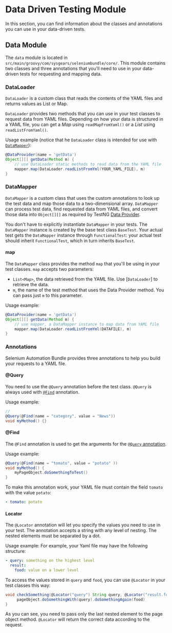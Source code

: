 # Data Driven Testing Module

In this section, you can find information about the classes and annotations you can use in your data-driven tests.

## Data Module

The `data` module is located in `src/main/groovy/com/sysgears/seleniumbundle/core/`. This module contains two classes 
and three annotations that you'll need to use in your data-driven tests for requesting and mapping data.

### DataLoader

`DataLoader` is a custom class that reads the contents of the YAML files and returns values as List or Map.

`DataLoader` provides two methods that you can use in your test classes to request data from YAML files. Depending on
how your data is structured in a YAML file, you can get a _Map_ using `readMapFromYaml()` or a _List_ using
`readListFromYaml()`.

Usage example (notice that he `DataLoader` class is intended for use with [`DataMapper`](#datamapper)):

```groovy
@DataProvider(name = 'getData')
Object[][] getData(Method m) {
    // use DataLoader static methods to read data from the YAML file
    mapper.map(DataLoader.readListFromYml(YOUR_YAML_FILE), m)
}
```

### DataMapper

`DataMapper` is a custom class that uses the custom annotations to look up the test data and map those data to a
two-dimensional array. `DataMapper` can process test data, find requested data from YAML files, and convert those data
into `Object[][]` as required by TestNG [Data Provider].

You don't have to explicitly instantiate `DataMapper` in your tests. The `DataMapper` instance is created by the base 
test class `BaseTest`. Your actual test gets the `DataMapper` instance through `FunctionalTest`: your actual test should
inherit `FunctionalTest`, which in turn inherits `BaseTest`.

#### map

The `DataMapper` class provides the method `map` that you'll be using in your test classes. `map` accepts two
parameters:

* `List<Map>`, the data retrieved from the YAML file. Use [`DataLoader`] to retrieve the data.
* `m`, the name of the test method that uses the Data Provider method. You can pass just `m` to this parameter.

Usage example:

```groovy
@DataProvider(name = 'getData')
Object[][] getData(Method m) {
    // use mapper, a DataMapper instance to map data from YAML file
    mapper.map(DataLoader.readListFromYml(DATAFILE), m)
}
```

### Annotations

Selenium Automation Bundle provides three annotations to help you build your requests to a YAML file. 

#### @Query

You need to use the `@Query` annotation before the test class. `@Query` is always used with [`@Find`](#@find) annotation.

Usage example:

```groovy
//
@Query(@Find(name = "category", value = "News"))
void myMethod() {}
```

#### @Find

The `@Find` annotation is used to get the arguments for the [`@Query` annotation](#@query).

Usage example:

```groovy
@Query(@Find(name = "tomato", value = "potato" ))
void myMethod() {
    myPageObject.doSomethingToTest()
}
```

To make this annotation work, your YAML file must contain the field `tomato` with the value `potato`:

```yaml
- tomato: potato
```

#### Locator

The `@Locator` annotation will let you specify the values you need to use in your test. The annotation accepts a string
with any level of nesting. The nested elements must be separated by a dot.

Usage example: For example, your Yaml file may have the following structure:

```yml
- query: something on the highest level
  result:
    food: value on a lower level
```

To access the values stored in `query` and `food`, you can use `@Locator` in your test classes this way:

```groovy
void checkSomething(@Locator("query") String query, @Locator("result.food") String food) {
     pageObject.doSomethingWith(query).doSomethingAgain(food)
}
```

As you can see, you need to pass only the last nested element to the page object method. `@Locator` will return the 
correct data according to the request.

[data provider]: http://testng.org/doc/documentation-main.html#annotations
